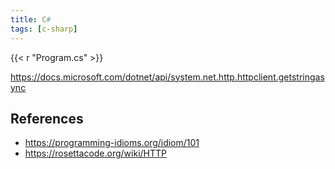 ```yaml
---
title: C#
tags: [c-sharp]
---
```


{{< r "Program.cs" >}}

<https://docs.microsoft.com/dotnet/api/system.net.http.httpclient.getstringasync>

## References

- <https://programming-idioms.org/idiom/101>
- <https://rosettacode.org/wiki/HTTP>
